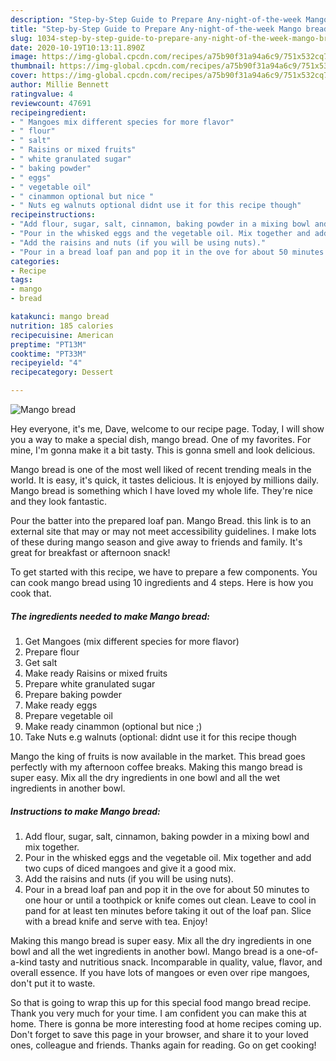 ```yaml
---
description: "Step-by-Step Guide to Prepare Any-night-of-the-week Mango bread"
title: "Step-by-Step Guide to Prepare Any-night-of-the-week Mango bread"
slug: 1034-step-by-step-guide-to-prepare-any-night-of-the-week-mango-bread
date: 2020-10-19T10:13:11.890Z
image: https://img-global.cpcdn.com/recipes/a75b90f31a94a6c9/751x532cq70/mango-bread-recipe-main-photo.jpg
thumbnail: https://img-global.cpcdn.com/recipes/a75b90f31a94a6c9/751x532cq70/mango-bread-recipe-main-photo.jpg
cover: https://img-global.cpcdn.com/recipes/a75b90f31a94a6c9/751x532cq70/mango-bread-recipe-main-photo.jpg
author: Millie Bennett
ratingvalue: 4
reviewcount: 47691
recipeingredient:
- " Mangoes mix different species for more flavor"
- " flour"
- " salt"
- " Raisins or mixed fruits"
- " white granulated sugar"
- " baking powder"
- " eggs"
- " vegetable oil"
- " cinammon optional but nice "
- " Nuts eg walnuts optional didnt use it for this recipe though"
recipeinstructions:
- "Add flour, sugar, salt, cinnamon, baking powder in a mixing bowl and mix together."
- "Pour in the whisked eggs and the vegetable oil. Mix together and add two cups of diced mangoes and give it a good mix."
- "Add the raisins and nuts (if you will be using nuts)."
- "Pour in a bread loaf pan and pop it in the ove for about 50 minutes to one hour or until a toothpick or knife comes out clean. Leave to cool in pand for at least ten minutes before taking it out of the loaf pan. Slice with a bread knife and serve with tea. Enjoy!"
categories:
- Recipe
tags:
- mango
- bread

katakunci: mango bread 
nutrition: 185 calories
recipecuisine: American
preptime: "PT13M"
cooktime: "PT33M"
recipeyield: "4"
recipecategory: Dessert

---
```



![Mango bread](https://img-global.cpcdn.com/recipes/a75b90f31a94a6c9/751x532cq70/mango-bread-recipe-main-photo.jpg)

Hey everyone, it's me, Dave, welcome to our recipe page. Today, I will show you a way to make a special dish, mango bread. One of my favorites. For mine, I'm gonna make it a bit tasty. This is gonna smell and look delicious.

Mango bread is one of the most well liked of recent trending meals in the world. It is easy, it's quick, it tastes delicious. It is enjoyed by millions daily. Mango bread is something which I have loved my whole life. They're nice and they look fantastic.

Pour the batter into the prepared loaf pan. Mango Bread. this link is to an external site that may or may not meet accessibility guidelines. I make lots of these during mango season and give away to friends and family. It&#39;s great for breakfast or afternoon snack!


To get started with this recipe, we have to prepare a few components. You can cook mango bread using 10 ingredients and 4 steps. Here is how you cook that.

<!--inarticleads1-->

##### The ingredients needed to make Mango bread:

1. Get  Mangoes (mix different species for more flavor)
1. Prepare  flour
1. Get  salt
1. Make ready  Raisins or mixed fruits
1. Prepare  white granulated sugar
1. Prepare  baking powder
1. Make ready  eggs
1. Prepare  vegetable oil
1. Make ready  cinammon (optional but nice ;)
1. Take  Nuts e.g walnuts (optional: didnt use it for this recipe though


Mango the king of fruits is now available in the market. This bread goes perfectly with my afternoon coffee breaks. Making this mango bread is super easy. Mix all the dry ingredients in one bowl and all the wet ingredients in another bowl. 

<!--inarticleads2-->

##### Instructions to make Mango bread:

1. Add flour, sugar, salt, cinnamon, baking powder in a mixing bowl and mix together.
1. Pour in the whisked eggs and the vegetable oil. Mix together and add two cups of diced mangoes and give it a good mix.
1. Add the raisins and nuts (if you will be using nuts).
1. Pour in a bread loaf pan and pop it in the ove for about 50 minutes to one hour or until a toothpick or knife comes out clean. Leave to cool in pand for at least ten minutes before taking it out of the loaf pan. Slice with a bread knife and serve with tea. Enjoy!


Making this mango bread is super easy. Mix all the dry ingredients in one bowl and all the wet ingredients in another bowl. Mango bread is a one-of-a-kind tasty and nutritious snack. Incomparable in quality, value, flavor, and overall essence. If you have lots of mangoes or even over ripe mangoes, don&#39;t put it to waste. 

So that is going to wrap this up for this special food mango bread recipe. Thank you very much for your time. I am confident you can make this at home. There is gonna be more interesting food at home recipes coming up. Don't forget to save this page in your browser, and share it to your loved ones, colleague and friends. Thanks again for reading. Go on get cooking!
